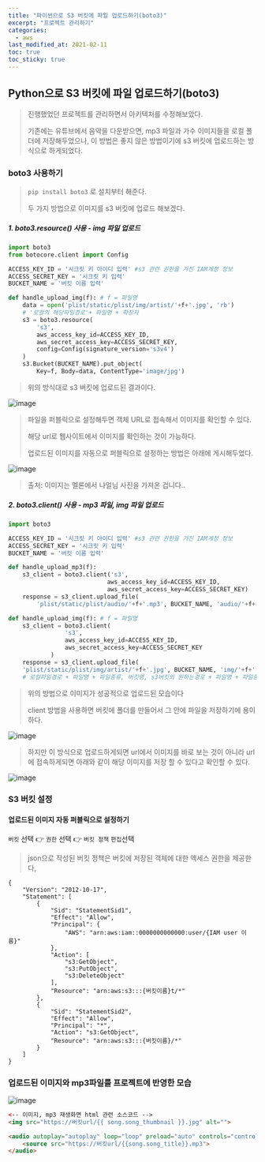 ```yaml
---
title: "파이썬으로 S3 버킷에 파일 업로드하기(boto3)"
excerpt: "프로젝트 관리하기"
categories:
  - aws
last_modified_at: 2021-02-11
toc: true
toc_sticky: true
---
```


## Python으로 S3 버킷에 파일 업로드하기(boto3)

> 진행했었던 프로젝트를 관리하면서 아키텍처를 수정해보았다.
>
> 기존에는 유튜브에서 음악을 다운받으면, mp3 파일과 가수 이미지들을 로컬 폴더에 저장해두었으나, 이 방법은 좋지 않은 방법이기에 s3 버킷에 업로드하는 방식으로 하게되었다.

### boto3 사용하기

> `pip install boto3` 로 설치부터 해준다.
>
> 두 가지 방법으로 이미지를 s3 버킷에 업로드 해보겠다.

##### 1. boto3.resource() 사용 - img 파일 업로드

```python
import boto3
from botocore.client import Config

ACCESS_KEY_ID = '시크릿 키 아이디 입력' #s3 관련 권한을 가진 IAM계정 정보
ACCESS_SECRET_KEY = '시크릿 키 입력'
BUCKET_NAME = '버킷 이름 입력'

def handle_upload_img(f): # f = 파일명
    data = open('plist/static/plist/img/artist/'+f+'.jpg', 'rb')
    # '로컬의 해당파일경로'+ 파일명 + 확장자
    s3 = boto3.resource(
        's3',
        aws_access_key_id=ACCESS_KEY_ID,
        aws_secret_access_key=ACCESS_SECRET_KEY,
        config=Config(signature_version='s3v4')
    )
    s3.Bucket(BUCKET_NAME).put_object(
        Key=f, Body=data, ContentType='image/jpg')
```

> 위의 방식대로 s3 버킷에 업로드된 결과이다.

![image](https://user-images.githubusercontent.com/17541671/107557076-80c1ca00-6c1c-11eb-9b93-b55d802aa4a9.png)

> 파일을 퍼블릭으로 설정해두면 객체 URL로 접속해서 이미지를 확인할 수 있다.
>
> 해당 url로 웹사이트에서 이미지를 확인하는 것이 가능하다.
>
> 업로드된 이미지를 자동으로 퍼블릭으로 설정하는 방법은 아래에 게시해두었다.

![image](https://user-images.githubusercontent.com/17541671/107557478-047bb680-6c1d-11eb-8889-5fd460b353e9.png)

> 출처: 이미지는 멜론에서 나얼님 사진을 가져온 겁니다..



##### 2. boto3.client() 사용 - mp3 파일, img 파일 업로드

```python
import boto3

ACCESS_KEY_ID = '시크릿 키 아이디 입력' #s3 관련 권한을 가진 IAM계정 정보
ACCESS_SECRET_KEY = '시크릿 키 입력'
BUCKET_NAME = '버킷 이름 입력'

def handle_upload_mp3(f):
    s3_client = boto3.client('s3',
                            aws_access_key_id=ACCESS_KEY_ID,
                            aws_secret_access_key=ACCESS_SECRET_KEY)
    response = s3_client.upload_file(
        'plist/static/plist/audio/'+f+'.mp3', BUCKET_NAME, 'audio/'+f+'.mp3')

def handle_upload_img(f): # f = 파일명
	s3_client = boto3.client(
        		's3',
                aws_access_key_id=ACCESS_KEY_ID,
                aws_secret_access_key=ACCESS_SECRET_KEY
    		)
	response = s3_client.upload_file(
    'plist/static/plist/img/artist/'+f+'.jpg', BUCKET_NAME, 'img/'+f+'.jpg')
    # 로컬파일경로 + 파일명 + 파일종류, 버킷명, s3버킷의 원하는경로 + 파일명 + 파일종류
```

> 위의 방법으로 이미지가 성공적으로 업로드된 모습이다
>
> client 방법을 사용하면 버킷에 폴더를 만들어서 그 안에 파일을 저장하기에 용이하다.

![image](https://user-images.githubusercontent.com/17541671/107556246-84088600-6c1b-11eb-9cc7-b3a24ef4d4a1.png)

> 하지만 이 방식으로 업로드하게되면 url에서 이미지를 바로 보는 것이 아니라 url에 접속하게되면 아래와 같이 해당 이미지를 저장 할 수 있다고 확인할 수 있다.

![image](https://user-images.githubusercontent.com/17541671/107557778-5f151280-6c1d-11eb-8574-cf7b8892e0e7.png)



### S3 버킷 설정

#### 업로드된 이미지 자동 퍼블릭으로 설정하기

`버킷` 선택 👉 `권한` 선택 👉 `버킷 정책` `편집`선택

> json으로 작성된 버킷 정책은 버킷에 저장된 객체에 대한 액세스 권한을 제공한다,

```
{
    "Version": "2012-10-17",
    "Statement": [
        {
            "Sid": "StatementSid1",
            "Effect": "Allow",
            "Principal": {
                "AWS": "arn:aws:iam::0000000000000:user/{IAM user 이름}"
            },
            "Action": [
                "s3:GetObject",
                "s3:PutObject",
                "s3:DeleteObject"
            ],
            "Resource": "arn:aws:s3:::{버킷이름}t/*"
        },
        {
            "Sid": "StatementSid2",
            "Effect": "Allow",
            "Principal": "*",
            "Action": "s3:GetObject",
            "Resource": "arn:aws:s3:::{버킷이름}/*"
        }
    ]
}
```



### 업로드된 이미지와 mp3파일를 프로젝트에 반영한 모습

![image](https://user-images.githubusercontent.com/17541671/107558975-cb444600-6c1e-11eb-8e36-fc6b9a9793e2.png)

```html
<-- 이미지, mp3 재생화면 html 관련 소스코드 -->
<img src="https://버킷url/{{ song.song_thumbnail }}.jpg" alt="">

<audio autoplay="autoplay" loop="loop" preload="auto" controls="controls">
	<source src="https://버킷url/{{song.song_title}}.mp3">
</audio>
```

